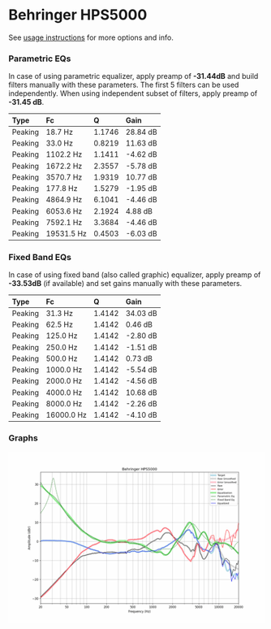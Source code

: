 # Behringer HPS5000
See [usage instructions](https://github.com/jaakkopasanen/AutoEq#usage) for more options and info.

### Parametric EQs
In case of using parametric equalizer, apply preamp of **-31.44dB** and build filters manually
with these parameters. The first 5 filters can be used independently.
When using independent subset of filters, apply preamp of **-31.45 dB**.

| Type    | Fc         |      Q | Gain     |
|:--------|:-----------|:-------|:---------|
| Peaking | 18.7 Hz    | 1.1746 | 28.84 dB |
| Peaking | 33.0 Hz    | 0.8219 | 11.63 dB |
| Peaking | 1102.2 Hz  | 1.1411 | -4.62 dB |
| Peaking | 1672.2 Hz  | 2.3557 | -5.78 dB |
| Peaking | 3570.7 Hz  | 1.9319 | 10.77 dB |
| Peaking | 177.8 Hz   | 1.5279 | -1.95 dB |
| Peaking | 4864.9 Hz  | 6.1041 | -4.46 dB |
| Peaking | 6053.6 Hz  | 2.1924 | 4.88 dB  |
| Peaking | 7592.1 Hz  | 3.3684 | -4.46 dB |
| Peaking | 19531.5 Hz | 0.4503 | -6.03 dB |

### Fixed Band EQs
In case of using fixed band (also called graphic) equalizer, apply preamp of **-33.53dB**
(if available) and set gains manually with these parameters.

| Type    | Fc         |      Q | Gain     |
|:--------|:-----------|:-------|:---------|
| Peaking | 31.3 Hz    | 1.4142 | 34.03 dB |
| Peaking | 62.5 Hz    | 1.4142 | 0.46 dB  |
| Peaking | 125.0 Hz   | 1.4142 | -2.80 dB |
| Peaking | 250.0 Hz   | 1.4142 | -1.51 dB |
| Peaking | 500.0 Hz   | 1.4142 | 0.73 dB  |
| Peaking | 1000.0 Hz  | 1.4142 | -5.54 dB |
| Peaking | 2000.0 Hz  | 1.4142 | -4.56 dB |
| Peaking | 4000.0 Hz  | 1.4142 | 10.68 dB |
| Peaking | 8000.0 Hz  | 1.4142 | -2.26 dB |
| Peaking | 16000.0 Hz | 1.4142 | -4.10 dB |

### Graphs
![](./Behringer%20HPS5000.png)